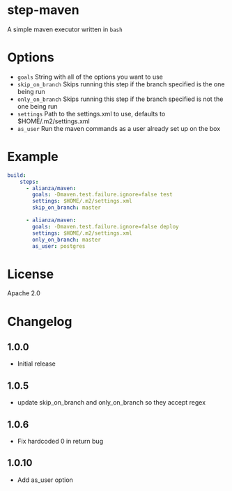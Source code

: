 # step-maven

A simple maven executor written in `bash`

# Options

- `goals` String with all of the options you want to use
- `skip_on_branch` Skips running this step if the branch specified is the one being run
- `only_on_branch` Skips running this step if the branch specified is not the one being run
- `settings` Path to the settings.xml to use, defaults to $HOME/.m2/settings.xml
- `as_user` Run the maven commands as a user already set up on the box


# Example

```yaml
build:
    steps:
      - alianza/maven:
        goals: -Dmaven.test.failure.ignore=false test
        settings: $HOME/.m2/settings.xml
        skip_on_branch: master

      - alianza/maven:
        goals: -Dmaven.test.failure.ignore=false deploy
        settings: $HOME/.m2/settings.xml
        only_on_branch: master
        as_user: postgres
```

# License

Apache 2.0

# Changelog

## 1.0.0

- Initial release

## 1.0.5

- update skip_on_branch and only_on_branch so they accept regex

## 1.0.6

- Fix hardcoded 0 in return bug

## 1.0.10

- Add as_user option
